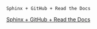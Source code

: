 `Sphinx + GitHub + Read the Docs `

[Sphinx + GitHub + Read the Docs ](https://www.freesion.com/article/67781373740/)
